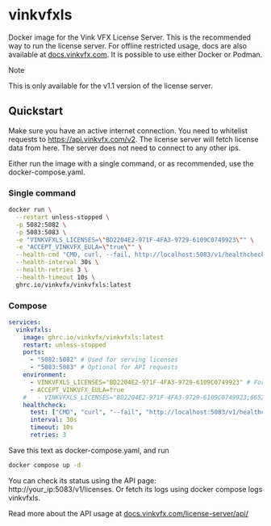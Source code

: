# vinkvfxls
Docker image for the Vink VFX License Server. This is the recommended way to run the license server. For offline restricted usage, docs are also available at [docs.vinkvfx.com](https://docs.vinkvfx.com). It is possible to use either Docker or Podman.

> [!NOTE]  
> This is only available for the v1.1 version of the license server.

## Quickstart
Make sure you have an active internet connection. You need to whitelist requests to https://api.vinkvfx.com/v2. The license server will fetch license data from here. The server does not need to connect to any other ips.

Either run the image with a single command, or as recommended, use the docker-compose.yaml.

### Single command
```bash
docker run \
  --restart unless-stopped \
  -p 5082:5082 \
  -p 5083:5083 \
  -e "VINKVFXLS_LICENSES=\"BD2204E2-971F-4FA3-9729-6109C0749923\"" \
  -e "ACCEPT_VINKVFX_EULA=\"true\"" \
  --health-cmd "CMD, curl, --fail, http://localhost:5083/v1/healthcheck" \
  --health-interval 30s \
  --health-retries 3 \
  --health-timeout 10s \
  ghrc.io/vinkvfx/vinkvfxls:latest
```

### Compose
```yaml
services: 
  vinkvfxls:    
    image: ghrc.io/vinkvfx/vinkvfxls:latest   
    restart: unless-stopped
    ports:     
      - "5082:5082" # Used for serving licenses
      - "5083:5083" # Optional for API requests
    environment:
      - VINKVFXLS_LICENSES="BD2204E2-971F-4FA3-9729-6109C0749923" # For single licenses
      - ACCEPT_VINKVFX_EULA=true
    #   - VINKVFXLS_LICENSES="BD2204E2-971F-4FA3-9729-6109C0749923;6652D1B6-D111-4F90-A6A5-C45BF160043D" For multiple licenses
    healthcheck:
      test: ["CMD", "curl", "--fail", "http://localhost:5083/v1/healthcheck"]
      interval: 30s
      timeout: 10s
      retries: 3

```

Save this text as docker-compose.yaml, and run
```bash
docker compose up -d
```


You can check its status using the API page: http://your_ip:5083/v1/licenses. Or fetch its logs using docker compose logs vinkvfxls.

Read more about the API usage at [docs.vinkvfx.com/license-server/api/](https://docs.vinkvfx.com/license-server/api/)



